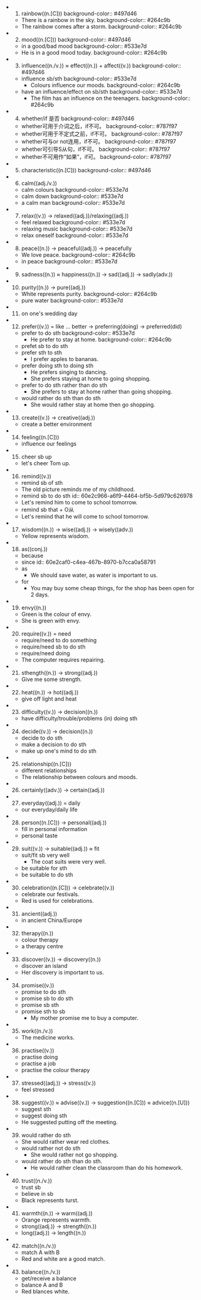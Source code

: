 -
  1. rainbow((n.[C]))
  background-color:: #497d46
	- There is a rainbow in the sky.
	  background-color:: #264c9b
	- The rainbow comes after a storm.
	  background-color:: #264c9b
-
  2. mood((n.[C]))
  background-color:: #497d46
	- in a good/bad mood
	  background-color:: #533e7d
	- He is in a good mood today.
	  background-color:: #264c9b
-
  3. influence((n./v.)) ≈ effect((n.)) + affect((v.))
  background-color:: #497d46
	- influence sb/sth
	  background-color:: #533e7d
		- Colours influence our moods.
		  background-color:: #264c9b
	- have an influence/effect on sb/sth
	  background-color:: #533e7d
		- The film has an influence on the teenagers.
		  background-color:: #264c9b
-
  4. whether/if 是否
  background-color:: #497d46
	- whether可用于介词之后，if不可。
	  background-color:: #787f97
	- whether可用于不定式之前，if不可。
	  background-color:: #787f97
	- whether可与or not连用，if不可。
	  background-color:: #787f97
	- whether可引导S从句，if不可。
	  background-color:: #787f97
	- whether不可用作“如果”，if可。
	  background-color:: #787f97
-
  5. characteristic((n.[C]))
  background-color:: #497d46
-
  6. calm((adj./v.))
	- calm colours
	  background-color:: #533e7d
	- calm down
	  background-color:: #533e7d
	- a calm man
	  background-color:: #533e7d
-
  7. relax((v.)) -> relaxed((adj.))/relaxing((adj.))
	- feel relaxed
	  background-color:: #533e7d
	- relaxing music
	  background-color:: #533e7d
	- relax oneself
	  background-color:: #533e7d
-
  8. peace((n.)) -> peaceful((adj.)) -> peacefully
	- We love peace.
	  background-color:: #264c9b
	- in peace
	  background-color:: #533e7d
-
  9. sadness((n.)) ≈ happiness((n.)) -> sad((adj.)) -> sadly(adv.))
-
  10. purity((n.)) -> pure((adj.))
	- White represents purity.
	  background-color:: #264c9b
	- pure water
	  background-color:: #533e7d
-
  11. on one's wedding day
-
  12. prefer((v.)) = like ... better -> preferring(doing) -> preferred(did)
	- prefer to do sth
	  background-color:: #533e7d
		- He prefer to stay at home.
		  background-color:: #264c9b
	- prefet sb to do sth
	- prefer sth to sth
		- I prefer apples to bananas.
	- prefer doing sth to doing sth
		- He prefers singing to dancing.
		- She prefers staying at home to going shopping.
	- prefer to do sth rather than do sth
		- She prefers to stay at home rather than going shopping.
	- would rather do sth than do sth
		- She would rather stay at home then go shopping.
-
  13.  create((v.)) -> creative((adj.))
	- create a better environment
-
  14. feeling((n.[C]))
	- influence our feelings
-
  15. cheer sb up
	- let's cheer Tom up.
-
  16. remind((v.))
	- remind sb of sth
	- The old picture reminds me of my childhood.
	- remind sb to do sth
	  id:: 60e2c966-a6f9-4464-bf5b-5d979c626978
	- Let's remind him to come to school tomorrow.
	- remind sb that + O从
	- Let's remind that he will come to school tomorrow.
-
  17. wisdom((n.)) -> wise((adj.)) -> wisely((adv.))
	- Yellow represents wisdom.
-
  18. as((conj.))
	- because
	- since
	  id:: 60e2caf0-c4ea-467b-8970-b7cca0a58791
	- as
		- We should save water, as water is important to us.
	- for
		- You may buy some cheap things, for the shop has been open for 2 days.
-
  19. envy((n.))
	- Green is the colour of envy.
	- She is green with envy.
-
  20. require((v.)) = need
	- require/need to do something
	- require/need sb to do sth
	- require/need doing
	- The computer requires repairing.
-
  21. sthength((n.)) -> strong((adj.))
	- Give me some strength.
-
  22. heat((n.)) -> hot((adj.))
	- give off light and heat
-
  23. difficulty((v.)) -> decision((n.))
	- have difficulty/trouble/problems (in) doing sth
-
  24. decide((v.)) -> decision((n.))
	- decide to do sth
	- make a decision to do sth
	- make up one's mind to do sth
-
  25. relationship((n.[C]))
	- different relationships
	- The relationship between colours and moods.
-
  26. certainly((adv.)) -> certain((adj.))
-
  27. everyday((adj.)) = daily
	- our everyday/daily life
-
  28. person((n.[C])) -> personal((adj.))
	- fill in personal information
	- personal taste
-
  29. suit((v.)) -> suitable((adj.)) ≈ fit
	- suit/fit sb very well
		- The coat suits were very well.
	- be suitable for sth
	- be suitable to do sth
-
  30. celebration((n.[C])) -> celebrate((v.))
	- celebrate our festivals.
	- Red is used for celebrations.
-
  31. ancient((adj.))
	- in ancient China/Europe
-
  32. therapy((n.))
	- colour therapy
	- a therapy centre
-
  33. discover((v.)) -> discovery((n.))
	- discover an island
	- Her discovery is important to us.
-
  34. promise((v.))
	- promise to do sth
	- promise sb to do sth
	- promise sb sth
	- promise sth to sb
		- My mother promise me to buy a computer.
-
  35. work((n./v.))
	- The medicine works.
-
  36. practise((v.))
	- practise doing
	- practise a job
	- practise the colour therapy
-
  37. stressed((adj.)) -> stress((v.))
	- feel stressed
-
  38. suggest((v.)) ≈ advise((v.)) -> suggestion((n.[C])) ≈ advice((n.[U]))
	- suggest sth
	- suggest doing sth
	- He suggested putting off the meeting.
-
  39. would rather do sth
	- She would rather wear red clothes.
	- would rather not do sth
		- She would rather not go shopping.
	- would rather do sth than do sth.
		- He would rather clean the classroom than do his homework.
-
  40. trust((n./v.))
	- trust sb
	- believe in sb
	- Black represents turst.
-
  41. warmth((n.)) -> warm((adj.))
	- Orange represents warmth.
	- strong((adj.)) -> strength((n.))
	- long((adj.)) -> length((n.))
-
  42. match((n./v.))
	- match A with B
	- Red and white are a good match.
-
  43. balance((n./v.))
	- get/receive a balance
	- balance A and B
	- Red blances white.